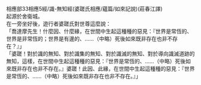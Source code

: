 相應部33相應5經/識-無知經(婆蹉氏相應/蘊篇/如來記說)(莊春江譯)  
起源於舍衛城。  
在一旁坐好後，遊行者婆蹉氏對世尊這麼說：  
「喬達摩先生！什麼因、什麼緣，在世間中生起這種種的惡見：『世界是常恆的、世界是非常恆的；世界是有邊的、……（中略）死後如來既非存在也非不存在？』」  
「婆蹉！對於識的無知、對於識集的無知、對於識滅的無知、對於導向識滅道跡的無知，這樣，在世間中生起這種種的惡見：『世界是常恆的、……（中略）死後如來既非存在也非不存在。』婆蹉！此因、此緣，在世間中生起這種種的惡見：『世界是常恆的、……（中略）死後如來既非存在也非不存在。』」  
  
  
